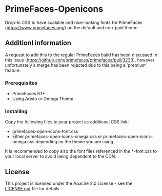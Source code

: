 # PrimeFaces-Openicons

Drop-In CSS to have scalable and nice-looking fonts for PrimeFaces (https://www.primefaces.org/) on the default and non-paid theme.

## Additionl information

A request to add this to the regular PrimeFaces build has been discussed in this issue (https://github.com/primefaces/primefaces/pull/3233), however unfortunately a merge has been rejected due to this being a 'premium' feature.

### Prerequisites

- PrimeFaces 6.1+
- Using Aristo or Omega Theme

### Installing

Copy the following files to your project as additional CSS link:

- primefaces-open-icons-font.css
- Either primefaces-open-icons-omega.css or primefaces-open-icons-omega.css depending on the theme you are using.

It is recommended to copy also the font files referenced in the *-font.css to your local server to avoid being dependent to the CDN.

## License

This project is licensed under the Apache 2.0 License - see the [LICENSE.md](LICENSE.md) file for details
